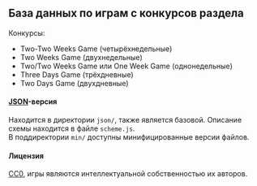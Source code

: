## База данных по играм с конкурсов раздела
Конкурсы:  
* Two-Two Weeks Game (четырёхнедельные)
* Two Weeks Game (двухнедельные)
* Two/Two Weeks Game или One Week Game (однонедельные)
* Three Days Game (трёхдневные)
* Two Days Game (двухдневные)

#### [JSON](https://ru.wikipedia.org/wiki/JSON)-версия
Находится в директории `json/`, также является базовой. Описание схемы находится в файле `scheme.js`.  
В поддиректории `min/` доступны минифицированные версии файлов.

#### Лицензия
[CC0](https://creativecommons.org/publicdomain/zero/1.0/deed.ru), игры являются интеллектуальной собственностью их авторов.
